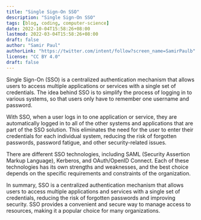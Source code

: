 ```yaml
---
title: "Single Sign-On SSO"
description: "Single Sign-On SSO"
tags: [blog, coding, computer-science]
date: 2022-10-04T15:58:26+08:00
lastmod: 2022-03-04T15:58:26+08:00
draft: false
author: "Samir Paul"
authorLink: "https://twitter.com/intent/follow?screen_name=SamirPaulb"
license: "CC BY 4.0"
draft: false
---
```



Single Sign-On (SSO) is a centralized authentication mechanism that allows users to access multiple applications or services with a single set of credentials. The idea behind SSO is to simplify the process of logging in to various systems, so that users only have to remember one username and password.

With SSO, when a user logs in to one application or service, they are automatically logged in to all of the other systems and applications that are part of the SSO solution. This eliminates the need for the user to enter their credentials for each individual system, reducing the risk of forgotten passwords, password fatigue, and other security-related issues.

There are different SSO technologies, including SAML (Security Assertion Markup Language), Kerberos, and OAuth/OpenID Connect. Each of these technologies has its own strengths and weaknesses, and the best choice depends on the specific requirements and constraints of the organization.

In summary, SSO is a centralized authentication mechanism that allows users to access multiple applications and services with a single set of credentials, reducing the risk of forgotten passwords and improving security. SSO provides a convenient and secure way to manage access to resources, making it a popular choice for many organizations.



